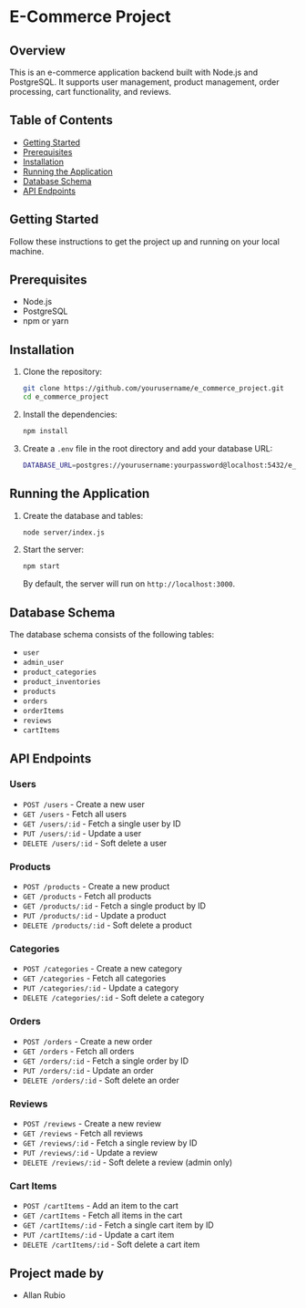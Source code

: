 # E-Commerce Project

## Overview

This is an e-commerce application backend built with Node.js and PostgreSQL. It supports user management, product management, order processing, cart functionality, and reviews.

## Table of Contents

- [Getting Started](#getting-started)
- [Prerequisites](#prerequisites)
- [Installation](#installation)
- [Running the Application](#running-the-application)
- [Database Schema](#database-schema)
- [API Endpoints](#api-endpoints)

## Getting Started

Follow these instructions to get the project up and running on your local machine.

## Prerequisites

- Node.js
- PostgreSQL
- npm or yarn

## Installation

1. Clone the repository:

   ```sh
   git clone https://github.com/yourusername/e_commerce_project.git
   cd e_commerce_project
   ```

2. Install the dependencies:

   ```sh
   npm install
   ```

3. Create a `.env` file in the root directory and add your database URL:
   ```sh
   DATABASE_URL=postgres://yourusername:yourpassword@localhost:5432/e_commerce_project
   ```

## Running the Application

1. Create the database and tables:

   ```sh
   node server/index.js
   ```

2. Start the server:
   ```sh
   npm start
   ```
   By default, the server will run on `http://localhost:3000`.

## Database Schema

The database schema consists of the following tables:

- `user`
- `admin_user`
- `product_categories`
- `product_inventories`
- `products`
- `orders`
- `orderItems`
- `reviews`
- `cartItems`

## API Endpoints

### Users

- `POST /users` - Create a new user
- `GET /users` - Fetch all users
- `GET /users/:id` - Fetch a single user by ID
- `PUT /users/:id` - Update a user
- `DELETE /users/:id` - Soft delete a user

### Products

- `POST /products` - Create a new product
- `GET /products` - Fetch all products
- `GET /products/:id` - Fetch a single product by ID
- `PUT /products/:id` - Update a product
- `DELETE /products/:id` - Soft delete a product

### Categories

- `POST /categories` - Create a new category
- `GET /categories` - Fetch all categories
- `PUT /categories/:id` - Update a category
- `DELETE /categories/:id` - Soft delete a category

### Orders

- `POST /orders` - Create a new order
- `GET /orders` - Fetch all orders
- `GET /orders/:id` - Fetch a single order by ID
- `PUT /orders/:id` - Update an order
- `DELETE /orders/:id` - Soft delete an order

### Reviews

- `POST /reviews` - Create a new review
- `GET /reviews` - Fetch all reviews
- `GET /reviews/:id` - Fetch a single review by ID
- `PUT /reviews/:id` - Update a review
- `DELETE /reviews/:id` - Soft delete a review (admin only)

### Cart Items

- `POST /cartItems` - Add an item to the cart
- `GET /cartItems` - Fetch all items in the cart
- `GET /cartItems/:id` - Fetch a single cart item by ID
- `PUT /cartItems/:id` - Update a cart item
- `DELETE /cartItems/:id` - Soft delete a cart item

## Project made by

- Allan Rubio
